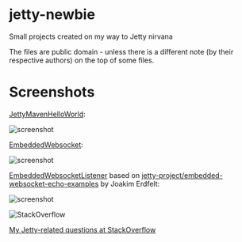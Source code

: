 jetty-newbie
==========

Small projects created on my way to Jetty nirvana

The files are public domain - unless there is a different note (by their respective authors) on the top of some files.

Screenshots
==========

[JettyMavenHelloWorld](https://github.com/afarber/jetty-newbie/tree/master/JettyMavenHelloWorld):

![screenshot](https://raw.github.com/afarber/jetty-newbie/master/JettyMavenHelloWorld/screenshot.png)


[EmbeddedWebsocket](https://github.com/afarber/jetty-newbie/tree/master/EmbeddedWebsocket):

![screenshot](https://raw.github.com/afarber/jetty-newbie/master/EmbeddedWebsocket/screenshot.png)


[EmbeddedWebsocketListener](https://github.com/afarber/jetty-newbie/tree/master/EmbeddedWebsocketListener) based on [jetty-project/embedded-websocket-echo-examples](https://github.com/jetty-project/embedded-websocket-echo-examples) by Joakim Erdfelt:

![screenshot](https://raw.github.com/afarber/jetty-newbie/master/EmbeddedWebsocketListener/screenshot.png)


![StackOverflow](http://stackoverflow.com/users/flair/165071.png)

[My Jetty-related questions at StackOverflow](http://stackoverflow.com/search?q=user:165071+[jetty])

